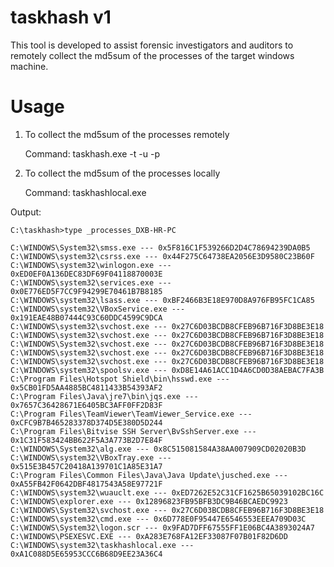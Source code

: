 # taskhash v1

This tool is developed to assist forensic investigators and auditors to remotely collect the md5sum of the processes of the target windows machine.

# Usage

1) To collect the md5sum of the processes remotely

    Command: taskhash.exe -t <Target IP> -u <username> -p <password>

2) To collect the md5sum of the processes locally

    Command: taskhashlocal.exe


Output:

    C:\taskhash>type _processes_DXB-HR-PC

    C:\WINDOWS\System32\smss.exe --- 0x5F816C1F539266D2D4C78694239DA0B5
    C:\WINDOWS\system32\csrss.exe --- 0x44F275C64738EA2056E3D9580C23B60F  
    C:\WINDOWS\system32\winlogon.exe --- 0xED0EF0A136DEC83DF69F04118870003E 
    C:\WINDOWS\system32\services.exe --- 0x0E776ED5F7CC9F94299E70461B7B8185
    C:\WINDOWS\system32\lsass.exe --- 0xBF2466B3E18E970D8A976FB95FC1CA85
    C:\WINDOWS\system32\VBoxService.exe --- 0x191EAE48B07444C93C60DDC4599C9DCA
    C:\WINDOWS\system32\svchost.exe --- 0x27C6D03BCDB8CFEB96B716F3D8BE3E18
    C:\WINDOWS\system32\svchost.exe --- 0x27C6D03BCDB8CFEB96B716F3D8BE3E18
    C:\WINDOWS\System32\svchost.exe --- 0x27C6D03BCDB8CFEB96B716F3D8BE3E18
    C:\WINDOWS\system32\svchost.exe --- 0x27C6D03BCDB8CFEB96B716F3D8BE3E18
    C:\WINDOWS\system32\svchost.exe --- 0x27C6D03BCDB8CFEB96B716F3D8BE3E18
    C:\WINDOWS\system32\spoolsv.exe --- 0xD8E14A61ACC1D4A6CD0D38AEBAC7FA3B
    C:\Program Files\Hotspot Shield\bin\hsswd.exe --- 0x5CB01FD5AA4885BC4811433B54393AF2
    C:\Program Files\Java\jre7\bin\jqs.exe --- 0x7657C36428671E6405BC3AFF0FF2D83F
    C:\Program Files\TeamViewer\TeamViewer_Service.exe --- 0xCFC9B7B465283378D374D5E380D5D244
    C:\Program Files\Bitvise SSH Server\BvSshServer.exe --- 0x1C31F583424BB622F5A3A773B2D7E84F
    C:\WINDOWS\System32\alg.exe --- 0x8C515081584A38AA007909CD02020B3D
    C:\WINDOWS\system32\VBoxTray.exe --- 0x515E3B457C20418A139701C1A85E31A7
    C:\Program Files\Common Files\Java\Java Update\jusched.exe --- 0xA55FB42F0642DBF4817543A58E97721F
    C:\WINDOWS\system32\wuauclt.exe --- 0xED7262E52C31CF1625B65039102BC16C
    C:\WINDOWS\explorer.exe --- 0x12896823FB95BFB3DC9B46BCAEDC9923
    C:\WINDOWS\System32\svchost.exe --- 0x27C6D03BCDB8CFEB96B716F3D8BE3E18
    C:\WINDOWS\system32\cmd.exe --- 0x6D778E0F95447E6546553EEEA709D03C
    C:\WINDOWS\System32\logon.scr --- 0x9FAD7DFF67555FF1E06BC4A3893024A7
    C:\WINDOWS\PSEXESVC.EXE --- 0xA283E768FA12EF33087F07B01F82D6DD
    C:\WINDOWS\system32\taskhashlocal.exe --- 0xA1C088D5E65953CCC6B68D9EE23A36C4
